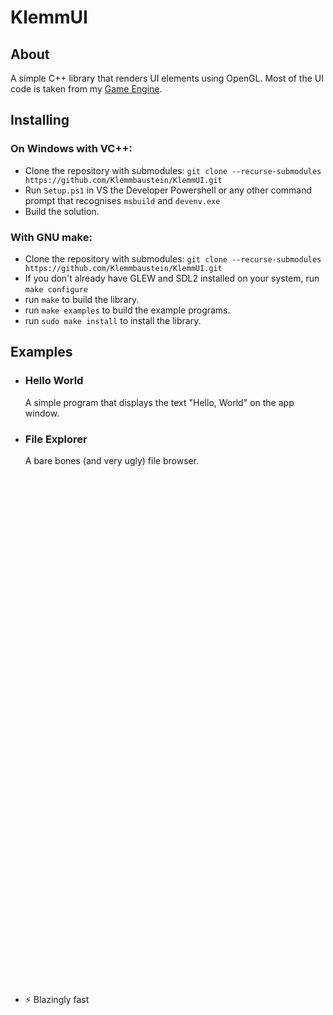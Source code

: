 ﻿# KlemmUI
## About
A simple C++ library that renders UI elements using OpenGL.
Most of the UI code is taken from my [Game Engine](https://github.com/Legofan0807/Klemmgine).

## Installing

### On Windows with VC++:

- Clone the repository with submodules: `git clone --recurse-submodules https://github.com/Klemmbaustein/KlemmUI.git`
- Run `Setup.ps1` in VS the Developer Powershell or any other command prompt that recognises `msbuild` and `devenv.exe`
- Build the solution.


### With GNU make:

- Clone the repository with submodules: `git clone --recurse-submodules https://github.com/Klemmbaustein/KlemmUI.git`
- If you don't already have GLEW and SDL2 installed on your system, run `make configure`
- run `make` to build the library.
- run `make examples` to build the example programs.
- run `sudo make install` to install the library.

## Examples

- ### Hello World	
	A simple program that displays the text "Hello, World" on the app window.

- ### File Explorer
	A bare bones (and very ugly) file browser.

<br><br><br><br><br><br><br><br><br><br><br><br>
<br><br><br><br><br><br><br><br><br><br><br><br>
<br><br><br><br><br><br><br><br><br><br><br><br>
<br><br><br><br><br><br><br><br><br><br><br><br>

* ⚡ Blazingly fast
